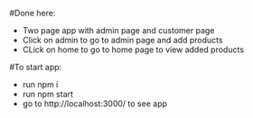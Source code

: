 #Done here:
- Two page app with admin page and customer page
- Click on admin to go to admin page and add products
- CLick on home to go to home page to view added products

#To start app:
- run npm i
- run npm start
- go to http://localhost:3000/ to see app
